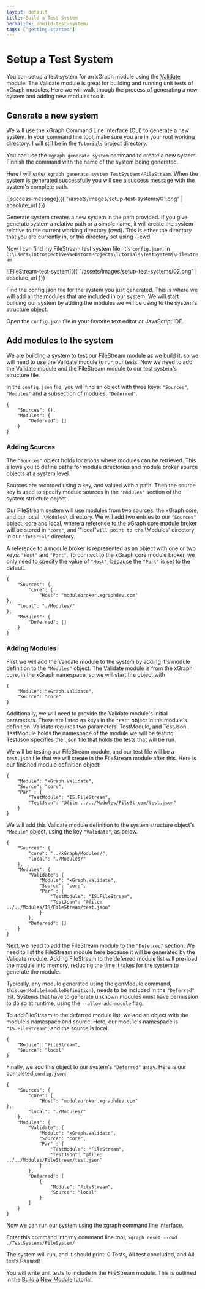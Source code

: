 ```yaml
---
layout: default
title: Build a Test System
permalink: /build-test-system/
tags: ['getting-started']
---
```


# Setup a Test System

You can setup a test system for an xGraph module using the [Validate](/Validate/) module. The Validate module 
is great for building and running unit tests of xGraph modules. Here we will walk though the process of 
generating a new system and adding new modules too it.

## Generate a new system

We will use the xGraph Command Line Interface (CLI) to generate a new system. In your command line tool, 
make sure you are in your root working directory. I will still be in the `Tutorials` project directory. 

You can use the `xgraph generate system` command to create a new system. Finnish the command with the name of 
the system being generated. 

Here I will enter `xgraph generate system TestSystems/FileStream`. When the system is generated successfully 
you will see a success message with the system's complete path. 

![success-message]({{ "/assets/images/setup-test-systems/01.png" | absolute_url }})

Generate system creates a new system in the path provided. If you give generate system a relative path or a 
simple name, it will create the system relative to the current working directory (cwd). This is either the 
directory that you are currently in, or the directory set using --cwd.

Now I can find my FileStream test system file, it's `config.json`, in 
`C:\Users\Introspective\WebstormProjects\Tutorials\TestSystems\FileStream`

![FileStream-test-system]({{ "/assets/images/setup-test-systems/02.png" | absolute_url }})

Find the config.json file for the system you just generated. This is where we will add all the modules that 
are included in our system. We will start building our system by adding the modules we will be using to the 
system's structure object. 

Open the `config.json` file in your favorite text editor or JavaScript IDE. 

## Add modules to the system

We are building a system to test our FileStream module as we build it, so we will need to use the Validate 
module to run our tests. Now we need to add the Validate module and the FileStream module to our test 
system's structure file.

In the `config.json` file, you will find an object with three keys: `"Sources"`, `"Modules"` and a subsection 
of modules, `"Deferred"`.  

```
{
	"Sources": {},
	"Modules": {
		"Deferred": []
	}
}
```

### Adding Sources

The `"Sources"` object holds locations where modules can be retrieved. This allows you to define paths for 
module directories and module broker source objects at a system level. 

Sources are recorded using a key, and valued with a path. Then the source key is used to specify module 
sources in the `"Modules"` section of the system structure object. 

Our FileStream system will use modules from two sources: the xGraph core, and our local `.\Modules\` 
directory. We will add two entries to our `"Sources"` object, core and local, where a reference to the xGraph 
core module broker will be stored in `"core"`, and '"local"` will point to the `.\Modules\` directory in our 
`"Tutorial"` directory.

A reference to a module broker is represented as an object with one or two keys: `"Host"` and `"Port"`. To 
connect to the xGraph core module broker, we only need to specify the value of `"Host"`, because the `"Port"` 
is set to the default.

```
{
	"Sources": {
		"core": {
			"Host": "modulebroker.xgraphdev.com"
},
	"local": "./Modules/"
},
    "Modules": {
        "Deferred": []
    }
}
```

### Adding Modules

First we will add the Validate module to the system by adding it's module definition to the `"Modules"` 
object. The Validate module is from the xGraph core, in the xGraph namespace, so we will start the object 
with 

```
{
    "Module": "xGraph.Validate", 
    "Source": "core"
}
```

Additionally, we will need to provide the Validate module's initial parameters. These are listed as keys in 
the `"Par"` object in the module's definition. Validate requires two parameters: TestModule, and TestJson. 
TestModule holds the namespace of the module we will be testing. TestJson specifies the .json file that holds 
the tests that will be run. 

We will be testing our FileStream module, and our test file will be a `test.json` file that we will create in 
the FileStream module after this. Here is our finished module definition object: 

```
{
    "Module": "xGraph.Validate", 
    "Source": "core",
    "Par" : {
        "TestModule": "IS.FileStream",
        "TestJson": "@file ../../Modules/FileStream/test.json"
    }
}
```

We will add this Validate module definition to the system structure object's `"Module"` object, using the key 
`"Validate"`, as below.

```
{
	"Sources": {
		"core": "../xGraph/Modules/",
		"local": "./Modules/"
	},
	"Modules": {
		"Validate": {
			"Module": "xGraph.Validate",
			"Source": "core",
			"Par" : {
				"TestModule": "IS.FileStream",
				"TestJson": "@file: ../../Modules/IS/FileStream/test.json"
			}
		},
		"Deferred": []
	}
}
```

Next, we need to add the FileStream module to the `"Deferred"` section. We need to list the FileStream module 
here because it will be generated by the Validate module. Adding FileStream to the deferred module list will 
pre-load the module into memory, reducing the time it takes for the system to generate the module. 

Typically, any module generated using the genModule command,  `this.genModule(moduleDefinition)`, needs to be 
included in the `"Deferred"` list. Systems that have to generate unknown modules must have permission to do 
so at runtime, using the `--allow-add-module` flag. 

To add FileStream to the deferred module list, we add an object with the module's namespace and source. Here, 
our module's namespace is `"IS.FileStream"`, and the source is local.

```
{
	"Module": "FileStream",
	"Source": "local"
}
```

Finally, we add this object to our system's `"Deferred"` array. Here is our completed `config.json`:
```
{
	"Sources": {
		"core": {
			"Host": "modulebroker.xgraphdev.com"
},
		"local": "./Modules/"
	},
	"Modules": {
		"Validate": {
			"Module": "xGraph.Validate",
			"Source": "core",
			"Par" : {
				"TestModule": "FileStream",
				"TestJson": "@file: ../../Modules/FileStream/test.json"
			}
		},
		"Deferred": [
			{
				"Module": "FileStream",
				"Source": "local"
			}
		]
	}
}
```

Now we can run our system using the xgraph command line interface.

Enter this command into my command line tool,
`xgraph reset --cwd ./TestSystems/FileSystem/`

The system will run, and it should print: 0 Tests, All test concluded, and All tests Passed!

You will write unit tests to include in the FileStream module. This is outlined in the [Build a New 
Module](/build-new-module/) tutorial.
